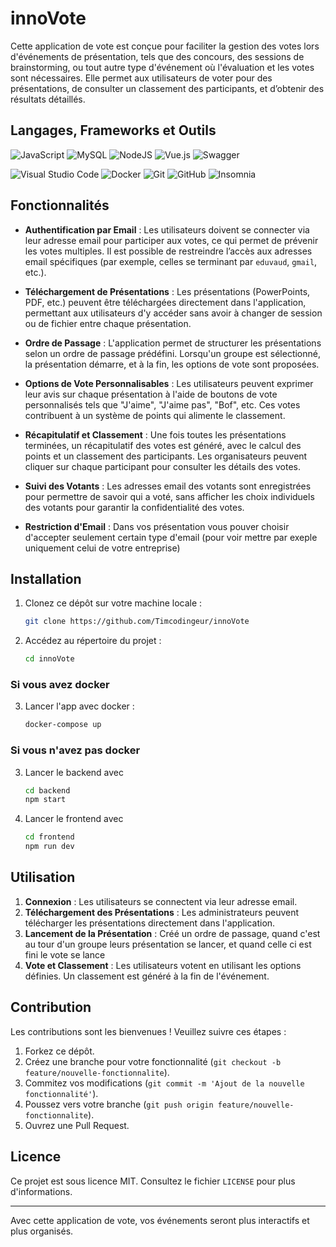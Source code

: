 # innoVote
Cette application de vote est conçue pour faciliter la gestion des votes lors d'événements de présentation, tels que des concours, des sessions de brainstorming, ou tout autre type d'événement où l'évaluation et les votes sont nécessaires. Elle permet aux utilisateurs de voter pour des présentations, de consulter un classement des participants, et d’obtenir des résultats détaillés.

## Langages, Frameworks et Outils

![JavaScript](https://img.shields.io/badge/javascript-%23323330.svg?style=for-the-badge&logo=javascript&logoColor=%23F7DF1E)
![MySQL](https://img.shields.io/badge/mysql-%2300f.svg?style=for-the-badge&logo=mysql&logoColor=white)
![NodeJS](https://img.shields.io/badge/node.js-6DA55F?style=for-the-badge&logo=node.js&logoColor=white)
![Vue.js](https://img.shields.io/badge/vuejs-%2335495e.svg?style=for-the-badge&logo=vuedotjs&logoColor=%234FC08D)
![Swagger](https://img.shields.io/badge/-Swagger-%23Clojure?style=for-the-badge&logo=swagger&logoColor=white)

![Visual Studio Code](https://img.shields.io/badge/Visual%20Studio%20Code-0078d7.svg?style=for-the-badge&logo=visual-studio-code&logoColor=white)
![Docker](https://img.shields.io/badge/docker-%230db7ed.svg?style=for-the-badge&logo=docker&logoColor=white)
![Git](https://img.shields.io/badge/git-%23F05033.svg?style=for-the-badge&logo=git&logoColor=white)
![GitHub](https://img.shields.io/badge/github-%23121011.svg?style=for-the-badge&logo=github&logoColor=white)
![Insomnia](https://img.shields.io/badge/Insomnia-black?style=for-the-badge&logo=insomnia&logoColor=5849BE)

## Fonctionnalités

- **Authentification par Email** : Les utilisateurs doivent se connecter via leur adresse email pour participer aux votes, ce qui permet de prévenir les votes multiples. Il est possible de restreindre l’accès aux adresses email spécifiques (par exemple, celles se terminant par `eduvaud`, `gmail`, etc.).

- **Téléchargement de Présentations** : Les présentations (PowerPoints, PDF, etc.) peuvent être téléchargées directement dans l'application, permettant aux utilisateurs d'y accéder sans avoir à changer de session ou de fichier entre chaque présentation.

- **Ordre de Passage** : L'application permet de structurer les présentations selon un ordre de passage prédéfini. Lorsqu'un groupe est sélectionné, la présentation démarre, et à la fin, les options de vote sont proposées.

- **Options de Vote Personnalisables** : Les utilisateurs peuvent exprimer leur avis sur chaque présentation à l'aide de boutons de vote personnalisés tels que "J'aime", "J'aime pas", "Bof", etc. Ces votes contribuent à un système de points qui alimente le classement.

- **Récapitulatif et Classement** : Une fois toutes les présentations terminées, un récapitulatif des votes est généré, avec le calcul des points et un classement des participants. Les organisateurs peuvent cliquer sur chaque participant pour consulter les détails des votes.

- **Suivi des Votants** : Les adresses email des votants sont enregistrées pour permettre de savoir qui a voté, sans afficher les choix individuels des votants pour garantir la confidentialité des votes.

- **Restriction d'Email** : Dans vos présentation vous pouver choisir d'accepter seulement certain type d'email (pour voir mettre par exeple uniquement celui de votre entreprise)

## Installation

1. Clonez ce dépôt sur votre machine locale :
   ```bash
   git clone https://github.com/Timcodingeur/innoVote
   ```
2. Accédez au répertoire du projet :
   ```bash
   cd innoVote
      ```
### Si vous avez docker
3. Lancer l'app avec docker :
   ```bash
   docker-compose up
   ```
### Si vous n'avez pas docker

3. Lancer le backend avec
    ```bash
   cd backend
   npm start
   ```
4. Lancer le frontend avec
    ```bash
   cd frontend
   npm run dev
   ```

## Utilisation

1. **Connexion** : Les utilisateurs se connectent via leur adresse email.
2. **Téléchargement des Présentations** : Les administrateurs peuvent télécharger les présentations directement dans l'application.
3. **Lancement de la Présentation** : Créé un ordre de passage, quand c'est au tour d'un groupe leurs présentation se lancer, et quand celle ci est fini le vote se lance
4. **Vote et Classement** : Les utilisateurs votent en utilisant les options définies. Un classement est généré à la fin de l'événement.

## Contribution

Les contributions sont les bienvenues ! Veuillez suivre ces étapes :

1. Forkez ce dépôt.
2. Créez une branche pour votre fonctionnalité (`git checkout -b feature/nouvelle-fonctionnalite`).
3. Commitez vos modifications (`git commit -m 'Ajout de la nouvelle fonctionnalité'`).
4. Poussez vers votre branche (`git push origin feature/nouvelle-fonctionnalite`).
5. Ouvrez une Pull Request.

## Licence

Ce projet est sous licence MIT. Consultez le fichier `LICENSE` pour plus d'informations.

---

Avec cette application de vote, vos événements seront plus interactifs et plus organisés. 
